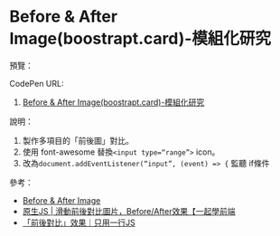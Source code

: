 # Before & After Image(boostrapt.card)-模組化研究

預覽：

CodePen URL:
1. [Before & After Image(boostrapt.card)-模組化研究](https://codepen.io/april808/pen/LYdJzeG)

說明：

1. 製作多項目的「前後圖」對比。
1. 使用 font-awesome 替換`<input type=“range”>` icon。
2. 改為`document.addEventListener(“input”, (event) => {` 監聽 if條件

參考：
- [Before & After Image](https://codepen.io/josetxu/pen/mJbmZY)
- [原生JS | 滑動前後對比圖片，Before/After效果【一起學前端](https://www.youtube.com/watch?v=EAc7PktCsY0)
- [「前後對比」效果｜只用一行JS](https://www.youtube.com/watch?v=AmEo-BKTyNo)